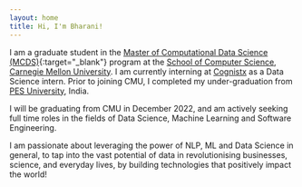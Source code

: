 ```yaml
---
layout: home
title: Hi, I'm Bharani!
---
```

I am a graduate student in the [Master of Computational Data Science (MCDS)](https://mcds.cs.cmu.edu/){:target="_blank"} program at the 
[School of Computer Science](https://www.cs.cmu.edu/), [Carnegie Mellon University](https://www.cmu.edu/).
I am currently interning at [Cognistx](https://www.cognistx.com/) as a Data Science intern. Prior to joining CMU, I completed my under-graduation from [PES University](https://pes.edu/), India. 

I will be graduating from CMU in December 2022, and am actively seeking full time roles in the fields of Data Science, Machine Learning and Software Engineering.

I am passionate about leveraging the power of NLP, ML and Data Science in general, to tap into the vast potential of data in revolutionising businesses, science, and everyday lives, by building technologies that positively impact the world!



